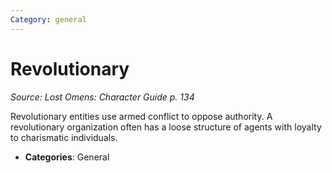 ```yaml
---
Category: general
---
```

# Revolutionary  
*Source: Lost Omens: Character Guide p. 134*  

Revolutionary entities use armed conflict to oppose authority. A revolutionary organization often has a loose structure of agents with loyalty to charismatic individuals.

- **Categories**: General